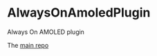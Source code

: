 # AlwaysOnAmoledPlugin
Always On AMOLED plugin

The [main repo](https://github.com/rosenpin/AlwaysOnDisplayAmoled)
